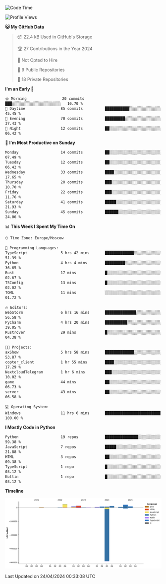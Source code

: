 <!--START_SECTION:waka-->
![Code Time](http://img.shields.io/badge/Code%20Time-274%20hrs%2031%20mins-blue)

![Profile Views](http://img.shields.io/badge/Profile%20Views-0-blue)

**🐱 My GitHub Data** 

> 📦 22.4 kB Used in GitHub's Storage 
 > 
> 🏆 27 Contributions in the Year 2024
 > 
> 🚫 Not Opted to Hire
 > 
> 📜 9 Public Repositories 
 > 
> 🔑 18 Private Repositories 
 > 
**I'm an Early 🐤** 

```text
🌞 Morning                20 commits          ███░░░░░░░░░░░░░░░░░░░░░░   10.70 % 
🌆 Daytime                85 commits          ███████████░░░░░░░░░░░░░░   45.45 % 
🌃 Evening                70 commits          █████████░░░░░░░░░░░░░░░░   37.43 % 
🌙 Night                  12 commits          ██░░░░░░░░░░░░░░░░░░░░░░░   06.42 % 
```
📅 **I'm Most Productive on Sunday** 

```text
Monday                   14 commits          ██░░░░░░░░░░░░░░░░░░░░░░░   07.49 % 
Tuesday                  12 commits          ██░░░░░░░░░░░░░░░░░░░░░░░   06.42 % 
Wednesday                33 commits          ████░░░░░░░░░░░░░░░░░░░░░   17.65 % 
Thursday                 20 commits          ███░░░░░░░░░░░░░░░░░░░░░░   10.70 % 
Friday                   22 commits          ███░░░░░░░░░░░░░░░░░░░░░░   11.76 % 
Saturday                 41 commits          █████░░░░░░░░░░░░░░░░░░░░   21.93 % 
Sunday                   45 commits          ██████░░░░░░░░░░░░░░░░░░░   24.06 % 
```


📊 **This Week I Spent My Time On** 

```text
🕑︎ Time Zone: Europe/Moscow

💬 Programming Languages: 
TypeScript               5 hrs 42 mins       █████████████░░░░░░░░░░░░   51.39 % 
Python                   4 hrs 4 mins        █████████░░░░░░░░░░░░░░░░   36.65 % 
Rust                     17 mins             █░░░░░░░░░░░░░░░░░░░░░░░░   02.67 % 
TSConfig                 13 mins             █░░░░░░░░░░░░░░░░░░░░░░░░   02.02 % 
TOML                     11 mins             ░░░░░░░░░░░░░░░░░░░░░░░░░   01.72 % 

🔥 Editors: 
WebStorm                 6 hrs 16 mins       ██████████████░░░░░░░░░░░   56.58 % 
PyCharm                  4 hrs 20 mins       ██████████░░░░░░░░░░░░░░░   39.05 % 
Rustrover                29 mins             █░░░░░░░░░░░░░░░░░░░░░░░░   04.38 % 

🐱‍💻 Projects: 
axShow                   5 hrs 58 mins       █████████████░░░░░░░░░░░░   53.87 % 
copter_client            1 hr 55 mins        ████░░░░░░░░░░░░░░░░░░░░░   17.29 % 
NextcloudTelegram        1 hr 6 mins         ███░░░░░░░░░░░░░░░░░░░░░░   10.02 % 
game                     44 mins             ██░░░░░░░░░░░░░░░░░░░░░░░   06.73 % 
server                   43 mins             ██░░░░░░░░░░░░░░░░░░░░░░░   06.58 % 

💻 Operating System: 
Windows                  11 hrs 6 mins       █████████████████████████   100.00 % 
```

**I Mostly Code in Python** 

```text
Python                   19 repos            ███████████████░░░░░░░░░░   59.38 % 
JavaScript               7 repos             █████░░░░░░░░░░░░░░░░░░░░   21.88 % 
HTML                     3 repos             ██░░░░░░░░░░░░░░░░░░░░░░░   09.38 % 
TypeScript               1 repo              █░░░░░░░░░░░░░░░░░░░░░░░░   03.12 % 
Kotlin                   1 repo              █░░░░░░░░░░░░░░░░░░░░░░░░   03.12 % 
```



**Timeline**

![Lines of Code chart](https://raw.githubusercontent.com/adlemx/adlemx/main/assets/bar_graph.png)


 Last Updated on 24/04/2024 00:33:08 UTC
<!--END_SECTION:waka-->
